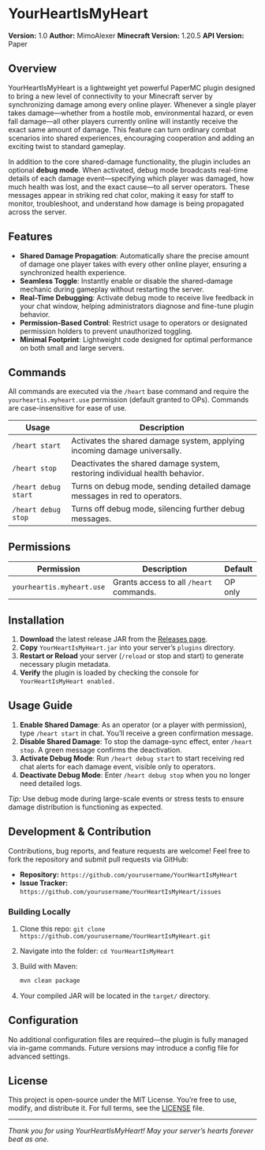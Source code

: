 # YourHeartIsMyHeart

**Version:** 1.0
**Author:** MimoAlexer
**Minecraft Version:** 1.20.5
**API Version:** Paper

## Overview

YourHeartIsMyHeart is a lightweight yet powerful PaperMC plugin designed to bring a new level of connectivity to your Minecraft server by synchronizing damage among every online player. Whenever a single player takes damage—whether from a hostile mob, environmental hazard, or even fall damage—all other players currently online will instantly receive the exact same amount of damage. This feature can turn ordinary combat scenarios into shared experiences, encouraging cooperation and adding an exciting twist to standard gameplay.

In addition to the core shared-damage functionality, the plugin includes an optional **debug mode**. When activated, debug mode broadcasts real-time details of each damage event—specifying which player was damaged, how much health was lost, and the exact cause—to all server operators. These messages appear in striking red chat color, making it easy for staff to monitor, troubleshoot, and understand how damage is being propagated across the server.

## Features

* **Shared Damage Propagation**: Automatically share the precise amount of damage one player takes with every other online player, ensuring a synchronized health experience.
* **Seamless Toggle**: Instantly enable or disable the shared-damage mechanic during gameplay without restarting the server.
* **Real-Time Debugging**: Activate debug mode to receive live feedback in your chat window, helping administrators diagnose and fine-tune plugin behavior.
* **Permission-Based Control**: Restrict usage to operators or designated permission holders to prevent unauthorized toggling.
* **Minimal Footprint**: Lightweight code designed for optimal performance on both small and large servers.

## Commands

All commands are executed via the `/heart` base command and require the `yourheartis.myheart.use` permission (default granted to OPs). Commands are case-insensitive for ease of use.

| Usage                | Description                                                                 |
| -------------------- | --------------------------------------------------------------------------- |
| `/heart start`       | Activates the shared damage system, applying incoming damage universally.   |
| `/heart stop`        | Deactivates the shared damage system, restoring individual health behavior. |
| `/heart debug start` | Turns on debug mode, sending detailed damage messages in red to operators.  |
| `/heart debug stop`  | Turns off debug mode, silencing further debug messages.                     |

## Permissions

| Permission                | Description                             | Default |
| ------------------------- | --------------------------------------- | ------- |
| `yourheartis.myheart.use` | Grants access to all `/heart` commands. | OP only |

## Installation

1. **Download** the latest release JAR from the [Releases page](https://github.com/yourusername/YourHeartIsMyHeart/releases).
2. **Copy** `YourHeartIsMyHeart.jar` into your server’s `plugins` directory.
3. **Restart or Reload** your server (`/reload` or stop and start) to generate necessary plugin metadata.
4. **Verify** the plugin is loaded by checking the console for `YourHeartIsMyHeart enabled.`

## Usage Guide

1. **Enable Shared Damage**: As an operator (or a player with permission), type `/heart start` in chat. You’ll receive a green confirmation message.
2. **Disable Shared Damage**: To stop the damage-sync effect, enter `/heart stop`. A green message confirms the deactivation.
3. **Activate Debug Mode**: Run `/heart debug start` to start receiving red chat alerts for each damage event, visible only to operators.
4. **Deactivate Debug Mode**: Enter `/heart debug stop` when you no longer need detailed logs.

*Tip:* Use debug mode during large-scale events or stress tests to ensure damage distribution is functioning as expected.

## Development & Contribution

Contributions, bug reports, and feature requests are welcome! Feel free to fork the repository and submit pull requests via GitHub:

* **Repository:** `https://github.com/yourusername/YourHeartIsMyHeart`
* **Issue Tracker:** `https://github.com/yourusername/YourHeartIsMyHeart/issues`

### Building Locally

1. Clone this repo: `git clone https://github.com/yourusername/YourHeartIsMyHeart.git`
2. Navigate into the folder: `cd YourHeartIsMyHeart`
3. Build with Maven:

   ```bash
   mvn clean package
   ```
4. Your compiled JAR will be located in the `target/` directory.

## Configuration

No additional configuration files are required—the plugin is fully managed via in-game commands. Future versions may introduce a config file for advanced settings.

## License

This project is open-source under the MIT License. You’re free to use, modify, and distribute it. For full terms, see the [LICENSE](LICENSE) file.

---

*Thank you for using YourHeartIsMyHeart! May your server’s hearts forever beat as one.*
